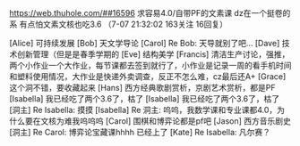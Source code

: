 https://web.thuhole.com/##16596
求容易4.0/自带PF的文素课
dz在一个挺卷的系 有点怕文素文核也吃3.6
（7-07 21:32:02 163关注 16回复）

[Alice] 可持续发展
[Bob] 天文学导论
[Carol] Re Bob: 天导就别了吧…
[Dave] 技术创新管理（但是是春季学期的
[Eve] 结构美学
[Francis] 清洁生产讨论，强推，两个小作业一个大作业，每节课都去签到就行了，小作业是记录一周的看手机时间和塑料使用情况，大作业是快递外卖调查，反正不怎么难，cz最后还A+
[Grace] 这个洞不错，要收藏起来
[Hans] 西方经典歌剧赏析，京剧艺术赏析，都是PF
[Isabella] 我已经吃了两个3.6了，枯了
[Isabella] 我已经吃了两个3.6了，枯了
[洞主] Re Isabella: 摸摸
[Isabella] Re 洞主: 呜呜，我数学课和专业课都4.0，为什么要在文核为难我呜呜呜
[Carol] 围棋和博弈论都是pf吧
[Jason] 西方音乐剧史
[洞主] Re Carol: 博弈论宝藏课hhhh 已经上了
[Kate] Re Isabella: 凡尔赛？